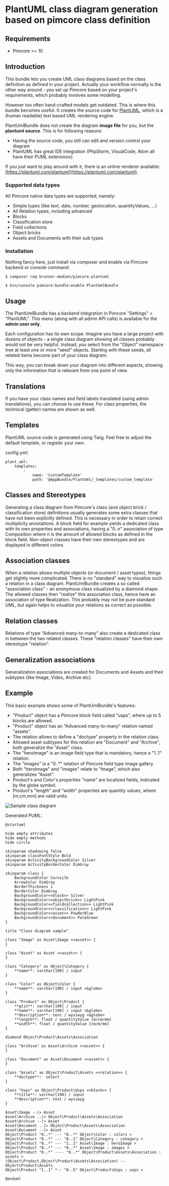 # PlantUML class diagram generation based on pimcore class definition

## Requirements
* Pimcore >= 10

## Introduction
This bundle lets you create UML class diagrams based on the class definition as defined in your project.
Actually your workflow normally is the other way around - you set up Pimcore based on your project's requirements, 
which probably involves some modelling. 

However too often hand-crafted models get outdated. This is where this bundle becomes useful. It creates the source
code for [PlantUML](https://plantuml.com/), which is a (human readable) text based UML rendering engine. 

PlantUmlBundle does not create the diagram **image file** for you, but the **plantuml source**.
This is for following reasons:
  * Having the source code, you still can edit and version control your diagram
  * PlantUML has great IDE integration (PhpStorm, VisualCode, Atom all have their PUML extensions)

If you just want to play around with it, there is an online renderer available: 
[https://plantuml.com/plantuml](https://plantuml.com/plantuml).

### Supported data types
All Pimcore native data types are supported, namely:
  * Simple types (like text, date, number, geolocation, quantityValues, ...)
  * All Relation types, including advanced
  * Blocks
  * Classification store
  * Field collections
  * Object bricks
  * Assets and Documents with their sub types

### Installation
Nothing fancy here, just install via composer and enable via Pimcore backend or console command:

`$ composer req brunner-medien/pimcore-plantuml`

`$ bin/console pimcore:bundle:enable PlantUmlBundle`

## Usage
The PlantUmlBundle has a backend integration in Pimcore "Settings" > "PlantUML". 
This menu (along with all admin API calls) is available for the **admin user only**. 

Each configuration has its own scope. Imagine you have a large project with dozens of objects - a single class diagram 
showing all classes probably would not be very helpful. Instead, you select from the "Object" namespace tree at least 
one or more "seed" objects. Starting with these seeds, all related items become part of your class diagram. 

This way, you can break down your diagram into different aspects, showing only the information that is relevant from
one point of view. 

## Translations
If you have your class names and field labels translated (using admin translations), you can choose to use these. 
For class properties, the technical (getter) names are shown as well. 

## Templates
PlantUML source code is generated using Twig. Feel free to adjust the default template, or register your own.

config.yml:
```
plant_uml:
    templates:
        -
            name: 'CustomTemplate'
            path: '@AppBundle/PlantUml/_templates/custom_template'
```

## Classes and Stereotypes
Generating a class diagram from Pimcore's class (and object brick / classification store) definitions
usually generates some extra classes that have not been explicitly defined. This is necessary in order
to retain correct multiplicity annotations. A block field for example yields a dedicated class with its
own properties and associations, having a "0..n" association of type Composition where n is the amount of 
allowed blocks as defined in the block field.
Non-object classes have their own stereotypes and are displayed in different colors. 


## Association classes
When a relation allows multiple objects (or document / asset types), things get slightly more complicated.
There is no "standard" way to visualize such a relation in a class diagram. PlantUmlBundle creates a so 
called "association class" - an anonymous class visualized by a diamond shape. 
The allowed classes then "realize" this association class, hence have an association of type Realization. 
This probably may not be pure standard UML, but again helps to visualize your relations as correct as possible. 


## Relation classes
Relations of type "Advanced many-to-many" also create a dedicated class in between the two related classes. 
These "relation classes" have their own stereotype "relation".


## Generalization associations
Generalization associations are created for Documents and Assets and their subtypes (like Image, Video, Archive
etc).


## Example
This basic example shows some of PlantUmlBundle's features:

* "Product" object has a Pimcore block field called "usps", where up to 5 blocks are allowed.
* "Product" object has an "Advanced many-to-many" relation named "assets".
* The relation allows to define a "doctype" property in the relation class.
* Allowed asset subtypes for this relation are "Document" and "Archive", both generalize the "Asset" class.
* The "heroImage" is an image field type that is mandatory, hence a "1..1" relation.
* The "images" is a "0..*" relation of Pimcore field type image gallery.
* Both "heroImage" and "images" relate to "Image", which also generalizes "Asset".
* Product's and Color's properties "name" are localized fields, indicated by the globe symbol.
* Product's "length" and "width" properties are quantity values, where [m,cm,mm] are valid units.

![Sample class diagram](doc/sample.svg "Sample class diagram")


Generated PUML:
```
@startuml

hide empty attributes
hide empty methods
hide circle

skinparam shadowing false
skinparam classFontStyle Bold
skinparam ActivityBackgroundColor Silver
skinparam ActivityBorderColor DimGray

skinparam class {
    BackgroundColor Cornsilk
    ArrowColor DimGray
    BorderThickness 1
    BorderColor DimGray
    BackgroundColor<<block>> Silver
    BackgroundColor<<objectbrick>> LightPink
    BackgroundColor<<fieldcollection>> LightPink
    BackgroundColor<<classification>> LightPink
    BackgroundColor<<asset>> PowderBlue
    BackgroundColor<<document>> PaleGreen
}

title "Class diagram sample"

class "Image" as Asset\Image <<asset>> {
}

class "Asset" as Asset <<asset>> {
}

class "Category" as Object\Category {
    **name**: varchar[190] / input
}

class "Color" as Object\Color {
    **name**: varchar[190] / input <&globe>
}

class "Product" as Object\Product {
    **gtin**: varchar[190] / input
    **name**: varchar[190] / input <&globe>
    **description**: text / wysiwyg <&globe>
    **length**: float / quantityValue [m/cm/mm]
    **width**: float / quantityValue [cm/m/mm]
}

diamond Object\Product\Assets\Association

class "Archive" as Asset\Archive <<asset>> {
}

class "Document" as Asset\Document <<asset>> {
}

class "Assets" as Object\Product\Assets <<relation>> {
    **doctype**:  select
}

class "Usps" as Object\Product\Usps <<block>> {
    **title**: varchar[190] / input
    **description**: text / wysiwyg
}

Asset\Image --|> Asset
Asset\Archive ..|> Object\Product\Assets\Association
Asset\Archive --|> Asset
Asset\Document ..|> Object\Product\Assets\Association
Asset\Document --|> Asset
Object\Product "0..*" --- "0..*" Object\Color : colors >
Object\Product "0..*" --- "0..1" Object\Category : category >
Object\Product "0..*" --- "1..1" Asset\Image : heroImage >
Object\Product "0..*" --- "0..*" Asset\Image : images >
Object\Product "0..*" ---- "0..*" Object\Product\Assets\Association : assets >
(Object\Product,Object\Product\Assets\Association) -- Object\Product\Assets
Object\Product "1..1" *-- "0..5" Object\Product\Usps : usps >

@enduml
```
